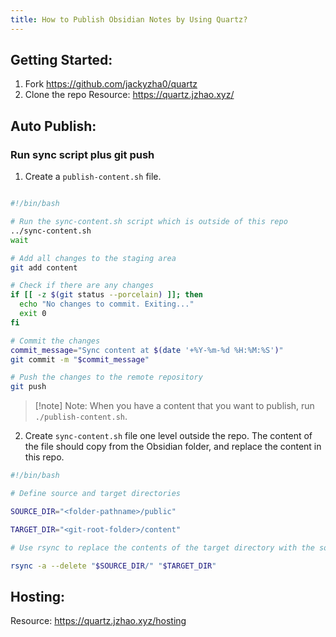 ```yaml
---
title: How to Publish Obsidian Notes by Using Quartz?
---
```


## Getting Started:
1. Fork https://github.com/jackyzha0/quartz
2. Clone the repo
Resource:
https://quartz.jzhao.xyz/

## Auto Publish:

### Run sync script plus git push
1. Create a `publish-content.sh` file.
```sh

#!/bin/bash

# Run the sync-content.sh script which is outside of this repo
../sync-content.sh
wait

# Add all changes to the staging area
git add content

# Check if there are any changes
if [[ -z $(git status --porcelain) ]]; then
  echo "No changes to commit. Exiting..."
  exit 0
fi

# Commit the changes
commit_message="Sync content at $(date '+%Y-%m-%d %H:%M:%S')"
git commit -m "$commit_message"

# Push the changes to the remote repository
git push
```

> [!note] Note:
When you have a content that you want to publish, run `./publish-content.sh`. 

2. Create `sync-content.sh` file one level outside the repo. The content of the file should copy from the Obsidian folder, and replace the content in this repo.
```sh
#!/bin/bash

# Define source and target directories

SOURCE_DIR="<folder-pathname>/public"

TARGET_DIR="<git-root-folder>/content"

# Use rsync to replace the contents of the target directory with the source directory

rsync -a --delete "$SOURCE_DIR/" "$TARGET_DIR"
```

## Hosting:
Resource: https://quartz.jzhao.xyz/hosting

